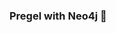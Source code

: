 ### Pregel with Neo4j 🚀








































































































 























